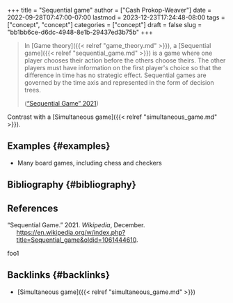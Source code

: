 +++
title = "Sequential game"
author = ["Cash Prokop-Weaver"]
date = 2022-09-28T07:47:00-07:00
lastmod = 2023-12-23T17:24:48-08:00
tags = ["concept", "concept"]
categories = ["concept"]
draft = false
slug = "bb1bb6ce-d6dc-4948-8e1b-29437ed3b75b"
+++

> In [Game theory]({{< relref "game_theory.md" >}}), a [Sequential game]({{< relref "sequential_game.md" >}}) is a game where one player chooses their action before the others choose theirs. The other players must have information on the first player's choice so that the difference in time has no strategic effect. Sequential games are governed by the time axis and represented in the form of decision trees.
>
> (<a href="#citeproc_bib_item_1">“Sequential Game” 2021</a>)

Contrast with a [Simultaneous game]({{< relref "simultaneous_game.md" >}}).


## Examples {#examples}

-   Many board games, including chess and checkers


## Bibliography {#bibliography}

## References

<style>.csl-entry{text-indent: -1.5em; margin-left: 1.5em;}</style><div class="csl-bib-body">
  <div class="csl-entry"><a id="citeproc_bib_item_1"></a>“Sequential Game.” 2021. <i>Wikipedia</i>, December. <a href="https://en.wikipedia.org/w/index.php?title=Sequential_game&oldid=1061444610">https://en.wikipedia.org/w/index.php?title=Sequential_game&#38;oldid=1061444610</a>.</div>
</div>

foo1


## Backlinks {#backlinks}

-   [Simultaneous game]({{< relref "simultaneous_game.md" >}})
